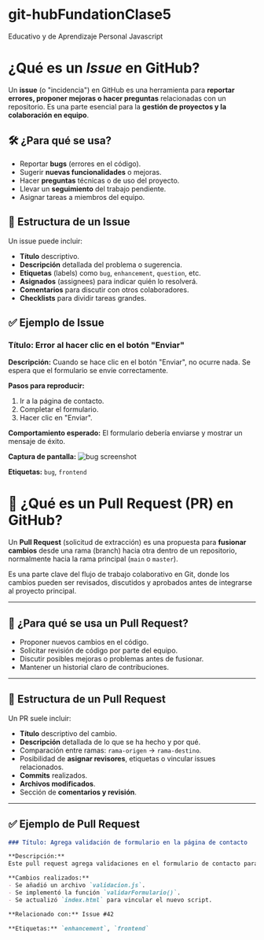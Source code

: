 # git-hubFundationClase5
Educativo y de Aprendizaje Personal Javascript

# ¿Qué es un *Issue* en GitHub?

Un **issue** (o "incidencia") en GitHub es una herramienta para **reportar errores, proponer mejoras o hacer preguntas** relacionadas con un repositorio. Es una parte esencial para la **gestión de proyectos y la colaboración en equipo**.

## 🛠 ¿Para qué se usa?

- Reportar **bugs** (errores en el código).
- Sugerir **nuevas funcionalidades** o mejoras.
- Hacer **preguntas** técnicas o de uso del proyecto.
- Llevar un **seguimiento** del trabajo pendiente.
- Asignar tareas a miembros del equipo.

## 🧩 Estructura de un Issue

Un issue puede incluir:

- **Título** descriptivo.
- **Descripción** detallada del problema o sugerencia.
- **Etiquetas** (labels) como `bug`, `enhancement`, `question`, etc.
- **Asignados** (assignees) para indicar quién lo resolverá.
- **Comentarios** para discutir con otros colaboradores.
- **Checklists** para dividir tareas grandes.

## ✅ Ejemplo de Issue


### Título: Error al hacer clic en el botón "Enviar"

**Descripción:**
Cuando se hace clic en el botón "Enviar", no ocurre nada. Se espera que el formulario se envíe correctamente.

**Pasos para reproducir:**
1. Ir a la página de contacto.
2. Completar el formulario.
3. Hacer clic en "Enviar".

**Comportamiento esperado:**
El formulario debería enviarse y mostrar un mensaje de éxito.

**Captura de pantalla:**
![bug screenshot](https://ejemplo.com/captura.png)

**Etiquetas:** `bug`, `frontend`

# 🤝 ¿Qué es un Pull Request (PR) en GitHub?

Un **Pull Request** (solicitud de extracción) es una propuesta para **fusionar cambios** desde una rama (branch) hacia otra dentro de un repositorio, normalmente hacia la rama principal (`main` o `master`).

Es una parte clave del flujo de trabajo colaborativo en Git, donde los cambios pueden ser revisados, discutidos y aprobados antes de integrarse al proyecto principal.

---

## 🔄 ¿Para qué se usa un Pull Request?

- Proponer nuevos cambios en el código.
- Solicitar revisión de código por parte del equipo.
- Discutir posibles mejoras o problemas antes de fusionar.
- Mantener un historial claro de contribuciones.

---

## 🧩 Estructura de un Pull Request

Un PR suele incluir:

- **Título** descriptivo del cambio.
- **Descripción** detallada de lo que se ha hecho y por qué.
- Comparación entre ramas: `rama-origen` → `rama-destino`.
- Posibilidad de **asignar revisores**, etiquetas o vincular issues relacionados.
- **Commits** realizados.
- **Archivos modificados**.
- Sección de **comentarios y revisión**.

---

## ✅ Ejemplo de Pull Request

```markdown
### Título: Agrega validación de formulario en la página de contacto

**Descripción:**
Este pull request agrega validaciones en el formulario de contacto para asegurarse de que los campos de nombre, correo y mensaje no estén vacíos.

**Cambios realizados:**
- Se añadió un archivo `validacion.js`.
- Se implementó la función `validarFormulario()`.
- Se actualizó `index.html` para vincular el nuevo script.

**Relacionado con:** Issue #42

**Etiquetas:** `enhancement`, `frontend`
